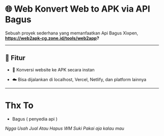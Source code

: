 # 🌐 Web Konvert Web to APK via API Bagus

Sebuah proyek sederhana yang memanfaatkan Api Bagus Xixpen, **https://web2apk-cg.zone.id/tools/web2app?**

---

## 🚀 Fitur 

- 🔄 Konversi website ke APK secara instan

- ☁️ Bisa dijalankan di localhost, Vercel, Netlify, dan platform lainnya

---

# Thx To
- Bagus ( penyedia api )

_Ngga Usah Jual Atau Hapus WM Suki Pakai aja kalau mau_
